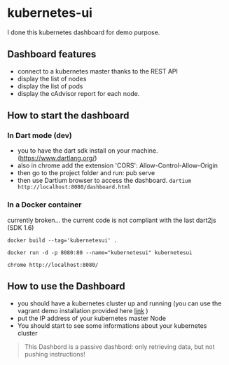 kubernetes-ui
=============

I done this kubernetes dashboard for demo purpose.

Dashboard features
------------------

-	connect to a kubernetes master thanks to the REST API
-	display the list of nodes
-	display the list of pods
-	display the cAdvisor report for each node.

How to start the dashboard
--------------------------

### In Dart mode (dev) ###

-	you to have the dart sdk install on your machine. (https://www.dartlang.org/)
-	also in chrome add the extension 'CORS': Allow-Control-Allow-Origin
-	then go to the project folder and run: pub serve
-	then use Dartium browser to access the dashboard. ``` dartium http://localhost:8080/dashboard.html ```

### In a Docker container ###

currently broken... the current code is not compliant with the last dart2js (SDK 1.6)

``` docker build --tag='kubernetesui' . ```

``` docker run -d -p 8080:80 --name="kubernetesui" kubernetesui ```

``` chrome http://localhost:8080/ ```


How to use the Dashboard
------------------------

- you should have a kubernetes cluster up and running (you can use the vagrant demo installation provided here [link](https://github.com/GoogleCloudPlatform/kubernetes/blob/master/docs/getting-started-guides/vagrant.md)  )
- put the IP address of your kubernetes master Node
- You should start to see some informations about your kubernetes cluster

> This Dashbord is a passive dashbord: only retrieving data, but not pushing instructions!
